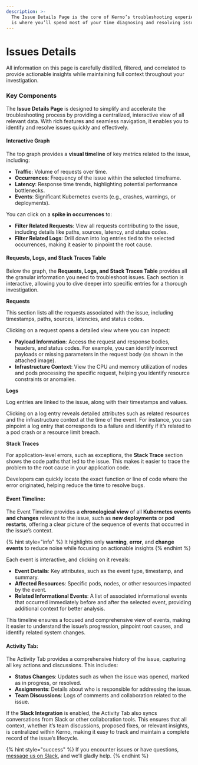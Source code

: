 ```yaml
---
description: >-
  The Issue Details Page is the core of Kerno’s troubleshooting experience. This
  is where you’ll spend most of your time diagnosing and resolving issues.
---
```


# Issues Details

All information on this page is carefully distilled, filtered, and correlated to provide actionable insights while maintaining full context throughout your investigation.&#x20;

### Key Components

The **Issue Details Page** is designed to simplify and accelerate the troubleshooting process by providing a centralized, interactive view of all relevant data. With rich features and seamless navigation, it enables you to identify and resolve issues quickly and effectively.

#### **Interactive Graph**

The top graph provides a **visual timeline** of key metrics related to the issue, including:

* **Traffic**: Volume of requests over time.
* **Occurrences**: Frequency of the issue within the selected timeframe.
* **Latency**: Response time trends, highlighting potential performance bottlenecks.
* **Events**: Significant Kubernetes events (e.g., crashes, warnings, or deployments).

You can click on a **spike in occurrences** to:

* **Filter Related Requests**: View all requests contributing to the issue, including details like paths, sources, latency, and status codes.
* **Filter Related Logs**: Drill down into log entries tied to the selected occurrences, making it easier to pinpoint the root cause.

#### Requests, Logs, and Stack Traces Table

Below the graph, the **Requests, Logs, and Stack Traces Table** provides all the granular information you need to troubleshoot issues. Each section is interactive, allowing you to dive deeper into specific entries for a thorough investigation.

**Requests**

This section lists all the requests associated with the issue, including timestamps, paths, sources, latencies, and status codes.

Clicking on a request opens a detailed view where you can inspect:

* **Payload Information**: Access the request and response bodies, headers, and status codes. For example, you can identify incorrect payloads or missing parameters in the request body (as shown in the attached image).
* **Infrastructure Context**: View the CPU and memory utilization of nodes and pods processing the specific request, helping you identify resource constraints or anomalies.

**Logs**

Log entries are linked to the issue, along with their timestamps and values.

Clicking on a log entry reveals detailed attributes such as related resources and the infrastructure context at the time of the event. For instance, you can pinpoint a log entry that corresponds to a failure and identify if it’s related to a pod crash or a resource limit breach.

**Stack Traces**

For application-level errors, such as exceptions, the **Stack Trace** section shows the code paths that led to the issue. This makes it easier to trace the problem to the root cause in your application code.

Developers can quickly locate the exact function or line of code where the error originated, helping reduce the time to resolve bugs.

#### **Event Timeline**:

The Event Timeline provides a **chronological view** of all **Kubernetes events and changes** relevant to the issue, such as **new deployments** or **pod restarts**, offering a clear picture of the sequence of events that occurred in the issue’s context.

{% hint style="info" %}
It highlights only **warning**, **error**, and **change events** to reduce noise while focusing on actionable insights
{% endhint %}

Each event is interactive, and clicking on it reveals:

* **Event Details**: Key attributes, such as the event type, timestamp, and summary.
* **Affected Resources**: Specific pods, nodes, or other resources impacted by the event.
* **Related Informational Events**: A list of associated informational events that occurred immediately before and after the selected event, providing additional context for better analysis.

This timeline ensures a focused and comprehensive view of events, making it easier to understand the issue’s progression, pinpoint root causes, and identify related system changes.

#### **Activity Tab**:

The Activity Tab provides a comprehensive history of the issue, capturing all key actions and discussions. This includes:

* **Status Changes**: Updates such as when the issue was opened, marked as in progress, or resolved.
* **Assignments**: Details about who is responsible for addressing the issue.
* **Team Discussions**: Logs of comments and collaboration related to the issue.

If the **Slack Integration** is enabled, the Activity Tab also syncs conversations from Slack or other collaboration tools. This ensures that all context, whether it’s team discussions, proposed fixes, or relevant insights, is centralized within Kerno, making it easy to track and maintain a complete record of the issue’s lifecycle.

{% hint style="success" %}
If you encounter issues or have questions, [message us on Slack](https://join.slack.com/t/kerno-community/shared_invite/zt-2tiblmlpx-c05QvbiOEZ_lWUtxECUKWA), and we’ll gladly help.
{% endhint %}
